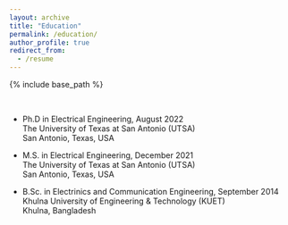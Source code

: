```yaml
---
layout: archive
title: "Education"
permalink: /education/
author_profile: true
redirect_from:
  - /resume
---
```


{% include base_path %}

&nbsp;


* Ph.D in Electrical Engineering, August 2022  <br/>
  The University of Texas at San Antonio (UTSA) <br/>
  San Antonio, Texas, USA
  
* M.S. in Electrical Engineering, December 2021  <br/>
  The University of Texas at San Antonio (UTSA) <br/>
  San Antonio, Texas, USA
  
* B.Sc. in Electrinics and Communication Engineering, September 2014 <br/>
  Khulna University of Engineering & Technology (KUET) <br/>
  Khulna, Bangladesh
